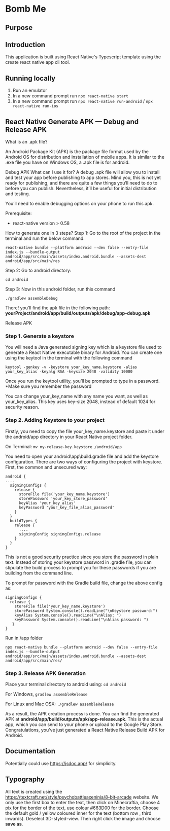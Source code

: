# Bomb Me

## Purpose

## Introduction

This application is built using React Native's Typescript template using the create react native app cli tool.

## Running locally

1. Run an emulator
2. In a new command prompt run `npx react-native start`
3. In a new command prompt run `npx react-native run-android` / `npx react-native run-ios`

## React Native Generate APK — Debug and Release APK

What is an .apk file?

An Android Package Kit (APK) is the package file format used by the Android OS for distribution and installation of mobile apps. It is similar to the .exe file you have on Windows OS, a .apk file is for android.

Debug APK
What can I use it for?
A debug .apk file will allow you to install and test your app before publishing to app stores. Mind you, this is not yet ready for publishing, and there are quite a few things you’ll need to do to before you can publish. Nevertheless, it’ll be useful for initial distribution and testing.

You’ll need to enable debugging options on your phone to run this apk.

Prerequisite:
- react-native version > 0.58

How to generate one in 3 steps?
Step 1: Go to the root of the project in the terminal and run the below command:

```
react-native bundle --platform android --dev false --entry-file index.js --bundle-output android/app/src/main/assets/index.android.bundle --assets-dest android/app/src/main/res
```

Step 2: Go to android directory:

`cd android`

Step 3: Now in this android folder, run this command

`./gradlew assembleDebug`

There! you’ll find the apk file in the following path:
__yourProject/android/app/build/outputs/apk/debug/app-debug.apk__

Release APK

### Step 1. Generate a keystore

You will need a Java generated signing key which is a keystore file used to generate a React Native executable binary for Android. You can create one using the keytool in the terminal with the following command

`keytool -genkey -v -keystore your_key_name.keystore -alias your_key_alias -keyalg RSA -keysize 2048 -validity 10000`

Once you run the keytool utility, you’ll be prompted to type in a password. *Make sure you remember the password

You can change your_key_name with any name you want, as well as your_key_alias. This key uses key-size 2048, instead of default 1024 for security reason.

### Step 2. Adding Keystore to your project

Firstly, you need to copy the file your_key_name.keystore and paste it under the android/app directory in your React Native project folder.

On Terminal: `mv my-release-key.keystore /android/app`

You need to open your android\app\build.gradle file and add the keystore configuration. There are two ways of configuring the project with keystore. First, the common and unsecured way:


```
android {
....
  signingConfigs {
    release {
      storeFile file('your_key_name.keystore')
      storePassword 'your_key_store_password'
      keyAlias 'your_key_alias'
      keyPassword 'your_key_file_alias_password'
    }
  }
  buildTypes {
    release {
      ....
      signingConfig signingConfigs.release
    }
  }
}
```

This is not a good security practice since you store the password in plain text. Instead of storing your keystore password in .gradle file, you can stipulate the build process to prompt you for these passwords if you are building from the command line.

To prompt for password with the Gradle build file, change the above config as:

```
signingConfigs {
  release {
    storeFile file('your_key_name.keystore')
    storePassword System.console().readLine("\nKeystore password:")
    keyAlias System.console().readLine("\nAlias: ")
    keyPassword System.console().readLine("\nAlias password: ")
   }
}
```

Run in /app folder

```
npx react-native bundle --platform android --dev false --entry-file index.js --bundle-output android/app/src/main/assets/index.android.bundle --assets-dest android/app/src/main/res/
```


### Step 3. Release APK Generation

Place your terminal directory to android using:
`cd android`

For Windows,
`gradlew assembleRelease`

For Linux and Mac OSX:
`./gradlew assembleRelease`

As a result, the APK creation process is done. You can find the generated APK at __android/app/build/outputs/apk/app-release.apk__. This is the actual app, which you can send to your phone or upload to the Google Play Store. Congratulations, you’ve just generated a React Native Release Build APK for Android.

## Documentation

Potentially could use https://jsdoc.app/ for simplicity.

## Typography

All text is created using the https://textcraft.net/style/psychobattleaxeninja/8-bit-arcade website. We only use the first box to enter the text, then click on Minecraftia, choose 4 pix for the border of the text, use colour #663D00 for the border. Choose the default gold / yellow coloured inner for the text (bottom row , third inwards). Deselect 3D-styled-view. Then right click the image and choose __save as__.